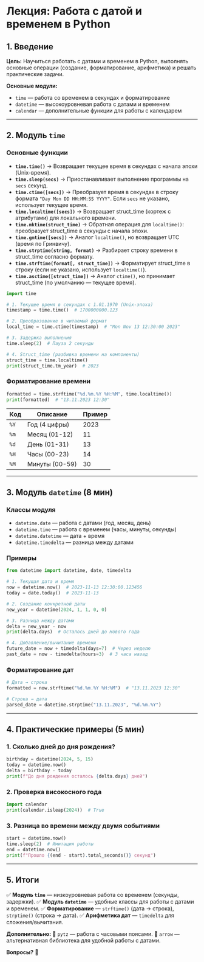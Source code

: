 # **Лекция: Работа с датой и временем в Python**

## **1. Введение**

**Цель:**
Научиться работать с датами и временем в Python, выполнять основные операции (создание, форматирование, арифметика) и решать практические задачи.

**Основные модули:**

- `time` — работа со временем в секундах и форматирование
- `datetime` — высокоуровневая работа с датами и временем
- `calendar` — дополнительные функции для работы с календарем

---

## **2. Модуль `time`**

### **Основные функции**

- **`time.time()`** → Возвращает текущее время в секундах с начала эпохи (Unix-время).
- **`time.sleep(secs)`** → Приостанавливает выполнение программы на `secs` секунд.
- **`time.ctime([secs])`** → Преобразует время в секундах в строку формата `"Day Mon DD HH:MM:SS YYYY"`. Если `secs` не указано, использует текущее время.
- **`time.localtime([secs])`** → Возвращает struct_time (кортеж с атрибутами) для локального времени.
- **`time.mktime(struct_time)`** → Обратная операция для `localtime()`: преобразует struct_time в секунды с начала эпохи.
- **`time.gmtime([secs])`** → Аналог `localtime()`, но возвращает UTC (время по Гринвичу).
- **`time.strptime(string, format)`** → Разбирает строку времени в struct_time согласно формату.
- **`time.strftime(format[, struct_time])`** → Форматирует struct_time в строку (если не указано, использует `localtime()`).
- **`time.asctime([struct_time])`** → Аналог `ctime()`, но принимает struct_time (по умолчанию — текущее время).

```python
import time

# 1. Текущее время в секундах с 1.01.1970 (Unix-эпоха)
timestamp = time.time()  # 1700000000.123

# 2. Преобразование в читаемый формат
local_time = time.ctime(timestamp)  # "Mon Nov 13 12:30:00 2023"

# 3. Задержка выполнения
time.sleep(2)  # Пауза 2 секунды

# 4. Struct_time (разбивка времени на компоненты)
struct_time = time.localtime()
print(struct_time.tm_year)  # 2023
```

### **Форматирование времени**

```python
formatted = time.strftime("%d.%m.%Y %H:%M", time.localtime())
print(formatted)  # "13.11.2023 12:30"
```

| Код | Описание      | Пример |
| ------ | --------------------- | ------------ |
| `%Y` | Год (4 цифры) | 2023         |
| `%m` | Месяц (01-12)    | 11           |
| `%d` | День (01-31)      | 13           |
| `%H` | Часы (00-23)      | 14           |
| `%M` | Минуты (00-59)  | 30           |

---

## **3. Модуль `datetime` (8 мин)**

### **Классы модуля**

- `datetime.date` — работа с датами (год, месяц, день)
- `datetime.time` — работа с временем (часы, минуты, секунды)
- `datetime.datetime` — дата + время
- `datetime.timedelta` — разница между датами

### **Примеры**

```python
from datetime import datetime, date, timedelta

# 1. Текущая дата и время
now = datetime.now()  # 2023-11-13 12:30:00.123456
today = date.today()  # 2023-11-13

# 2. Создание конкретной даты
new_year = datetime(2024, 1, 1, 0, 0)

# 3. Разница между датами
delta = new_year - now
print(delta.days)  # Осталось дней до Нового года

# 4. Добавление/вычитание времени
future_date = now + timedelta(days=7)  # Через неделю
past_date = now - timedelta(hours=3)  # 3 часа назад
```

### **Форматирование дат**

```python
# Дата → строка
formatted = now.strftime("%d.%m.%Y %H:%M")  # "13.11.2023 12:30"

# Строка → дата
parsed_date = datetime.strptime("13.11.2023", "%d.%m.%Y")
```

---

## **4. Практические примеры (5 мин)**

### **1. Сколько дней до дня рождения?**

```python
birthday = datetime(2024, 5, 15)
today = datetime.now()
delta = birthday - today
print(f"До дня рождения осталось {delta.days} дней")
```

### **2. Проверка високосного года**

```python
import calendar
print(calendar.isleap(2024))  # True
```

### **3. Разница во времени между двумя событиями**

```python
start = datetime.now()
time.sleep(2)  # Имитация работы
end = datetime.now()
print(f"Прошло {(end - start).total_seconds()} секунд")
```

---

## **5. Итоги**

✅ **Модуль `time`** — низкоуровневая работа со временем (секунды, задержки).
✅ **Модуль `datetime`** — удобные классы для работы с датами и временем.
✅ **Форматирование** — `strftime()` (дата → строка), `strptime()` (строка → дата).
✅ **Арифметика дат** — `timedelta` для сложения/вычитания.

**Дополнительно:**
📌 `pytz` — работа с часовыми поясами.
📌 `arrow` — альтернативная библиотека для удобной работы с датами.

**Вопросы?** 🚀
